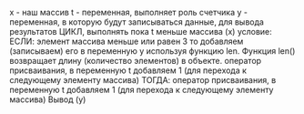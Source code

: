 x - наш массив
t - переменная, выполняет роль счетчика 
y - переменная, в которую будут записываться данные, для вывода результатов
    ЦИКЛ, выполнять пока t меньше массива (x)
    условие:
     ЕСЛИ: элемент массива меньше или равен 3
     то добавляем (записываем) его в переменную y используя функцию len. Функция len() возвращает длину (количество элементов) в объекте.
     оператор присваивания, в переменную t добавляем 1 (для перехода к следующему элементу массива)
     ТОГДА:
     оператор присваивания, в переменную t добавляем 1 (для перехода к следующему элементу массива)
Вывод (y)